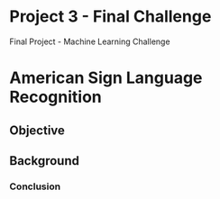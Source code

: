 # Project 3 - Final Challenge
Final Project - Machine Learning Challenge

# American Sign Language Recognition

## Objective


## Background

### Conclusion